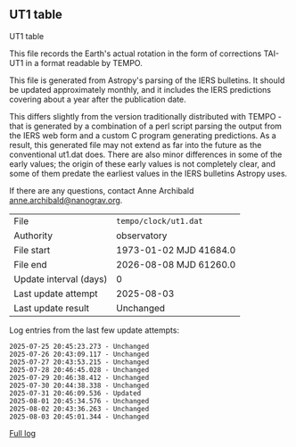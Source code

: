 
## UT1 table

UT1 table

This file records the Earth's actual rotation in the form of
corrections TAI-UT1 in a format readable by TEMPO.

This file is generated from Astropy's parsing of the IERS
bulletins. It should be updated approximately monthly, and it
includes the IERS predictions covering about a year after the
publication date.

This differs slightly from the version traditionally distributed
with TEMPO - that is generated by a combination of a perl script
parsing the output from the IERS web form and a custom C program
generating predictions. As a result, this generated file may not
extend as far into the future as the conventional ut1.dat does.
There are also minor differences in some of the early values; the
origin of these early values is not completely clear, and some of
them predate the earliest values in the IERS bulletins Astropy uses.

If there are any questions, contact Anne Archibald
<anne.archibald@nanograv.org>.

|     |     |
|:--- |:--- |
| File | `tempo/clock/ut1.dat` |
| Authority | observatory |
| File start | 1973-01-02 MJD 41684.0 |
| File end | 2026-08-08 MJD 61260.0 |
| Update interval (days) | 0 |
| Last update attempt | 2025-08-03 |
| Last update result | Unchanged |

Log entries from the last few update attempts:
```
2025-07-25 20:45:23.273 - Unchanged
2025-07-26 20:43:09.117 - Unchanged
2025-07-27 20:43:53.215 - Unchanged
2025-07-28 20:46:45.028 - Unchanged
2025-07-29 20:46:38.412 - Unchanged
2025-07-30 20:44:38.338 - Unchanged
2025-07-31 20:46:09.536 - Updated
2025-08-01 20:45:34.576 - Unchanged
2025-08-02 20:43:36.263 - Unchanged
2025-08-03 20:45:01.344 - Unchanged
```
[Full log](https://raw.githubusercontent.com/ipta/pulsar-clock-corrections/main/log/tempo/clock/ut1.dat.log)
